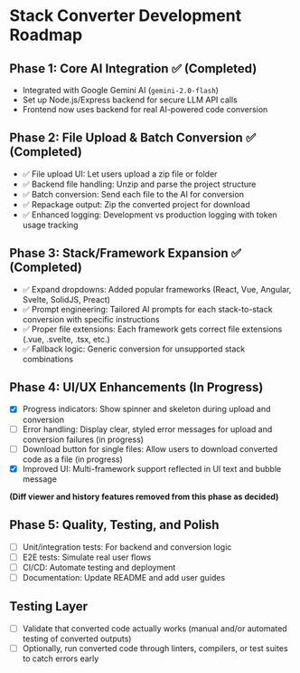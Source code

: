 # Stack Converter Development Roadmap

## Phase 1: Core AI Integration ✅ (Completed)
- Integrated with Google Gemini AI (`gemini-2.0-flash`)
- Set up Node.js/Express backend for secure LLM API calls
- Frontend now uses backend for real AI-powered code conversion

## Phase 2: File Upload & Batch Conversion ✅ (Completed)
- ✅ File upload UI: Let users upload a zip file or folder
- ✅ Backend file handling: Unzip and parse the project structure
- ✅ Batch conversion: Send each file to the AI for conversion
- ✅ Repackage output: Zip the converted project for download
- ✅ Enhanced logging: Development vs production logging with token usage tracking

## Phase 3: Stack/Framework Expansion ✅ (Completed)
- ✅ Expand dropdowns: Added popular frameworks (React, Vue, Angular, Svelte, SolidJS, Preact)
- ✅ Prompt engineering: Tailored AI prompts for each stack-to-stack conversion with specific instructions
- ✅ Proper file extensions: Each framework gets correct file extensions (.vue, .svelte, .tsx, etc.)
- ✅ Fallback logic: Generic conversion for unsupported stack combinations

## Phase 4: UI/UX Enhancements (In Progress)
- [x] Progress indicators: Show spinner and skeleton during upload and conversion
- [ ] Error handling: Display clear, styled error messages for upload and conversion failures (in progress)
- [ ] Download button for single files: Allow users to download converted code as a file (in progress)
- [x] Improved UI: Multi-framework support reflected in UI text and bubble message

**(Diff viewer and history features removed from this phase as decided)**

## Phase 5: Quality, Testing, and Polish
- [ ] Unit/integration tests: For backend and conversion logic
- [ ] E2E tests: Simulate real user flows
- [ ] CI/CD: Automate testing and deployment
- [ ] Documentation: Update README and add user guides

## Testing Layer
- [ ] Validate that converted code actually works (manual and/or automated testing of converted outputs)
- [ ] Optionally, run converted code through linters, compilers, or test suites to catch errors early 